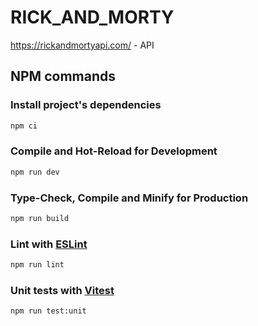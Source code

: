 # RICK_AND_MORTY

https://rickandmortyapi.com/ - API 

## NPM commands

### Install project's dependencies

```sh
npm ci
```

### Compile and Hot-Reload for Development

```sh
npm run dev
```

### Type-Check, Compile and Minify for Production

```sh
npm run build
```

### Lint with [ESLint](https://eslint.org/)

```sh
npm run lint
```

### Unit tests with [Vitest](https://vitest.dev/)

```sh
npm run test:unit
```

